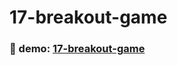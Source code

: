 # 17-breakout-game

### :eyes: demo: [17-breakout-game](https://sincerity628.github.io/back-to-simple/17-breakout-game/index.html)
